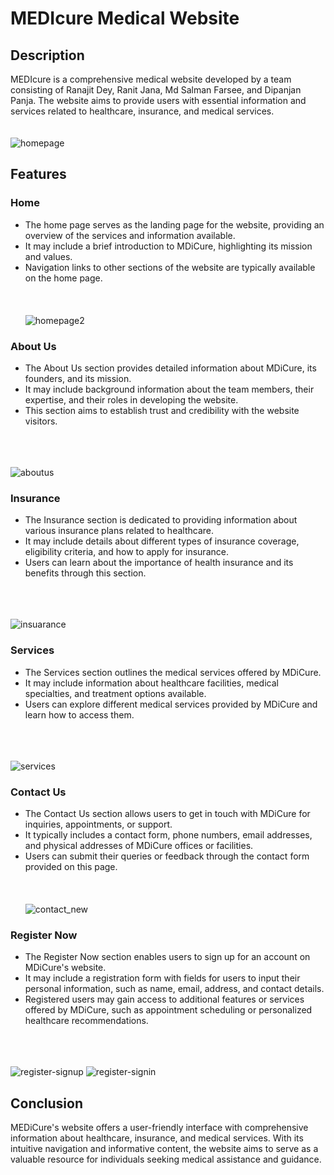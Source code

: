 # MEDIcure Medical Website

## Description
MEDIcure is a comprehensive medical website developed by a team consisting of Ranajit Dey, Ranit Jana, Md Salman Farsee, and Dipanjan Panja. The website aims to provide users with essential information and services related to healthcare, insurance, and medical services. <br> <br> <br>
![homepage](https://github.com/mdsalmanfarsee/Script_writers_EC105B/assets/131802142/c18017fb-b52f-4e1e-823e-28c99e9d06c0)

## Features

### Home
- The home page serves as the landing page for the website, providing an overview of the services and information available.<br>
- It may include a brief introduction to MDiCure, highlighting its mission and values.<br>
- Navigation links to other sections of the website are typically available on the home page.<br> <br> <br> <br>
![homepage2](https://github.com/mdsalmanfarsee/Script_writers_EC105B/assets/131802142/e8188a23-9426-4f3a-884d-b63807c60f93)

### About Us
- The About Us section provides detailed information about MDiCure, its founders, and its mission.<br>
- It may include background information about the team members, their expertise, and their roles in developing the website.<br>
- This section aims to establish trust and credibility with the website visitors.<br> <br> <br> <br>

![aboutus](https://github.com/mdsalmanfarsee/Script_writers_EC105B/assets/131802142/de4286e2-9731-4731-95d1-532fd899848b)

### Insurance
- The Insurance section is dedicated to providing information about various insurance plans related to healthcare.<br>
- It may include details about different types of insurance coverage, eligibility criteria, and how to apply for insurance.<br>
- Users can learn about the importance of health insurance and its benefits through this section.<br> <br> <br> <br>

![insuarance](https://github.com/mdsalmanfarsee/Script_writers_EC105B/assets/131802142/c704c3c8-e649-4379-99c4-16fc4264f82a)

### Services
- The Services section outlines the medical services offered by MDiCure.<br>
- It may include information about healthcare facilities, medical specialties, and treatment options available.<br>
- Users can explore different medical services provided by MDiCure and learn how to access them.<br> <br> <br> <br>

![services](https://github.com/mdsalmanfarsee/Script_writers_EC105B/assets/131802142/ef875361-efbc-4d78-9d06-83a4b87b863d)

### Contact Us
- The Contact Us section allows users to get in touch with MDiCure for inquiries, appointments, or support.<br>
- It typically includes a contact form, phone numbers, email addresses, and physical addresses of MDiCure offices or facilities.<br>
- Users can submit their queries or feedback through the contact form provided on this page.<br> <br> <br> <br>
![contact_new](https://github.com/mdsalmanfarsee/Script_writers_EC105B/assets/131802142/bab83b12-75dc-43c3-8ecb-1457029f5db4)

### Register Now
- The Register Now section enables users to sign up for an account on MDiCure's website.<br>
- It may include a registration form with fields for users to input their personal information, such as name, email, address, and contact details.<br>
- Registered users may gain access to additional features or services offered by MDiCure, such as appointment scheduling or personalized healthcare recommendations.<br> <br> <br> <br>

![register-signup](https://github.com/mdsalmanfarsee/Script_writers_EC105B/assets/131802142/5ed39161-80ad-4908-ae5f-115d1c4b6c13)
![register-signin](https://github.com/mdsalmanfarsee/Script_writers_EC105B/assets/131802142/1af6b3dc-7367-454c-a688-1a479492728a)

## Conclusion
MEDiCure's website offers a user-friendly interface with comprehensive information about healthcare, insurance, and medical services. With its intuitive navigation and informative content, the website aims to serve as a valuable resource for individuals seeking medical assistance and guidance.<br> <br>

